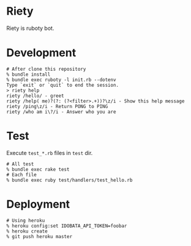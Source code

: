 # Riety

Riety is ruboty bot.

# Development

```
# After clone this repository
% bundle install
% bundle exec ruboty -l init.rb --dotenv
Type `exit` or `quit` to end the session.
> riety help
riety /hello/ - greet
riety /help( me)?(?: (?<filter>.+))?\z/i - Show this help message
riety /ping\z/i - Return PONG to PING
riety /who am i\?/i - Answer who you are
```

# Test

Execute `test_*.rb` files in `test` dir.

```
# All test
% bundle exec rake test
# Each file
% bundle exec ruby test/handlers/test_hello.rb
```

# Deployment

```
# Using heroku
% heroku config:set IDOBATA_API_TOKEN=foobar
% heroku create
% git push heroku master
```
